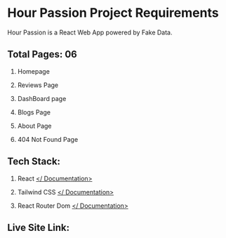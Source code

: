 
# Hour Passion Project Requirements


  

Hour Passion is a React Web App powered by Fake Data.

  

## Total Pages: 06

1.  Homepage
    
2.  Reviews Page
    
3.  DashBoard page
    
4.  Blogs Page
    
5.  About Page
    
6.  404 Not Found Page
    

  
  

## Tech Stack:

1.  React [</ Documentation>](https://reactjs.org/docs/getting-started.html)
    
2.  Tailwind CSS [</ Documentation>](https://tailwindcss.com/docs/installation)
    
3.  React Router Dom [</ Documentation>](https://reactrouter.com/docs/en/v6/getting-started/overview)
    

  
  

## Live Site Link:

